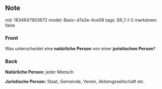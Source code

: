 ## Note
nid: 1634647903672
model: Basic-d7a3e-4ce08
tags: SR_1::I-2
markdown: false

### Front
Was unterscheidet eine <b>natürliche Person</b> von einer
<b>juristischen Person</b>?

### Back
<b>Natürliche Person:</b> jeder Mensch
<div>
  <b>Juristische Person:</b> Staat, Gemeinde, Verein,
  Aktiengesellschaft etc.
</div>
